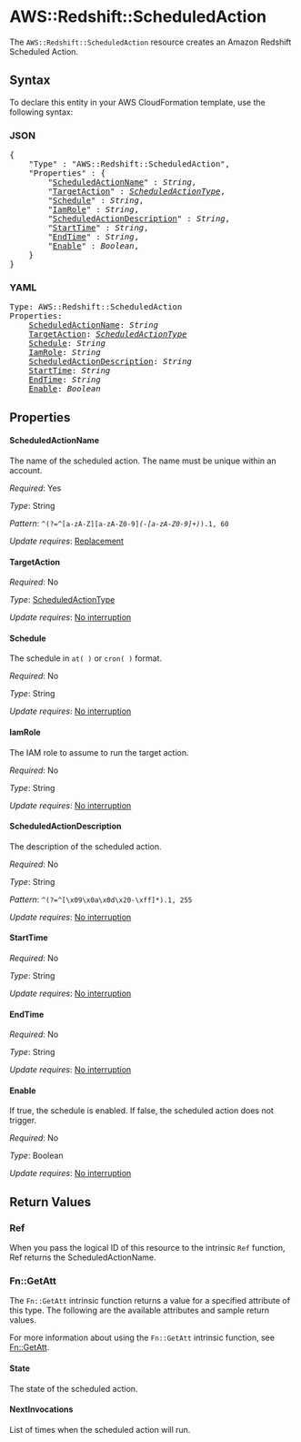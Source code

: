 # AWS::Redshift::ScheduledAction

The `AWS::Redshift::ScheduledAction` resource creates an Amazon Redshift Scheduled Action.

## Syntax

To declare this entity in your AWS CloudFormation template, use the following syntax:

### JSON

<pre>
{
    "Type" : "AWS::Redshift::ScheduledAction",
    "Properties" : {
        "<a href="#scheduledactionname" title="ScheduledActionName">ScheduledActionName</a>" : <i>String</i>,
        "<a href="#targetaction" title="TargetAction">TargetAction</a>" : <i><a href="scheduledactiontype.md">ScheduledActionType</a></i>,
        "<a href="#schedule" title="Schedule">Schedule</a>" : <i>String</i>,
        "<a href="#iamrole" title="IamRole">IamRole</a>" : <i>String</i>,
        "<a href="#scheduledactiondescription" title="ScheduledActionDescription">ScheduledActionDescription</a>" : <i>String</i>,
        "<a href="#starttime" title="StartTime">StartTime</a>" : <i>String</i>,
        "<a href="#endtime" title="EndTime">EndTime</a>" : <i>String</i>,
        "<a href="#enable" title="Enable">Enable</a>" : <i>Boolean</i>,
    }
}
</pre>

### YAML

<pre>
Type: AWS::Redshift::ScheduledAction
Properties:
    <a href="#scheduledactionname" title="ScheduledActionName">ScheduledActionName</a>: <i>String</i>
    <a href="#targetaction" title="TargetAction">TargetAction</a>: <i><a href="scheduledactiontype.md">ScheduledActionType</a></i>
    <a href="#schedule" title="Schedule">Schedule</a>: <i>String</i>
    <a href="#iamrole" title="IamRole">IamRole</a>: <i>String</i>
    <a href="#scheduledactiondescription" title="ScheduledActionDescription">ScheduledActionDescription</a>: <i>String</i>
    <a href="#starttime" title="StartTime">StartTime</a>: <i>String</i>
    <a href="#endtime" title="EndTime">EndTime</a>: <i>String</i>
    <a href="#enable" title="Enable">Enable</a>: <i>Boolean</i>
</pre>

## Properties

#### ScheduledActionName

The name of the scheduled action. The name must be unique within an account.

_Required_: Yes

_Type_: String

_Pattern_: <code>^(?=^[a-zA-Z][a-zA-Z0-9]*(-[a-zA-Z0-9]+)*$).{1,60}$</code>

_Update requires_: [Replacement](https://docs.aws.amazon.com/AWSCloudFormation/latest/UserGuide/using-cfn-updating-stacks-update-behaviors.html#update-replacement)

#### TargetAction

_Required_: No

_Type_: <a href="scheduledactiontype.md">ScheduledActionType</a>

_Update requires_: [No interruption](https://docs.aws.amazon.com/AWSCloudFormation/latest/UserGuide/using-cfn-updating-stacks-update-behaviors.html#update-no-interrupt)

#### Schedule

The schedule in `at( )` or `cron( )` format.

_Required_: No

_Type_: String

_Update requires_: [No interruption](https://docs.aws.amazon.com/AWSCloudFormation/latest/UserGuide/using-cfn-updating-stacks-update-behaviors.html#update-no-interrupt)

#### IamRole

The IAM role to assume to run the target action.

_Required_: No

_Type_: String

_Update requires_: [No interruption](https://docs.aws.amazon.com/AWSCloudFormation/latest/UserGuide/using-cfn-updating-stacks-update-behaviors.html#update-no-interrupt)

#### ScheduledActionDescription

The description of the scheduled action.

_Required_: No

_Type_: String

_Pattern_: <code>^(?=^[\x09\x0a\x0d\x20-\xff]*$).{1,255}$</code>

_Update requires_: [No interruption](https://docs.aws.amazon.com/AWSCloudFormation/latest/UserGuide/using-cfn-updating-stacks-update-behaviors.html#update-no-interrupt)

#### StartTime

_Required_: No

_Type_: String

_Update requires_: [No interruption](https://docs.aws.amazon.com/AWSCloudFormation/latest/UserGuide/using-cfn-updating-stacks-update-behaviors.html#update-no-interrupt)

#### EndTime

_Required_: No

_Type_: String

_Update requires_: [No interruption](https://docs.aws.amazon.com/AWSCloudFormation/latest/UserGuide/using-cfn-updating-stacks-update-behaviors.html#update-no-interrupt)

#### Enable

If true, the schedule is enabled. If false, the scheduled action does not trigger.

_Required_: No

_Type_: Boolean

_Update requires_: [No interruption](https://docs.aws.amazon.com/AWSCloudFormation/latest/UserGuide/using-cfn-updating-stacks-update-behaviors.html#update-no-interrupt)

## Return Values

### Ref

When you pass the logical ID of this resource to the intrinsic `Ref` function, Ref returns the ScheduledActionName.

### Fn::GetAtt

The `Fn::GetAtt` intrinsic function returns a value for a specified attribute of this type. The following are the available attributes and sample return values.

For more information about using the `Fn::GetAtt` intrinsic function, see [Fn::GetAtt](https://docs.aws.amazon.com/AWSCloudFormation/latest/UserGuide/intrinsic-function-reference-getatt.html).

#### State

The state of the scheduled action.

#### NextInvocations

List of times when the scheduled action will run.
